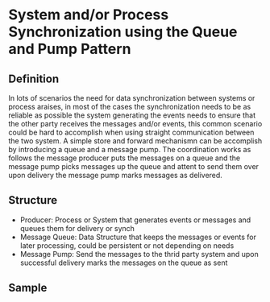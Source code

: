# System and/or Process Synchronization using the Queue and Pump Pattern 

## Definition
In lots of scenarios the need for data synchronization between systems or process araises, in most of the cases the synchronization needs to be 
as reliable as possible the system generating the events needs to ensure that the other party receives the messages and/or events, this common
scenario could be hard to accomplish when using straight communication between the two system. A simple store and forward mechanismn can be 
accomplish by introducing a queue and a message pump. 
The coordination works as follows the message producer puts the messages on a queue and the message pump picks messages up the queue and attent to 
send them over upon delivery the message pump marks messages as delivered.

## Structure 
- Producer: Process or System that generates events or messages and queues them for delivery or synch 
- Message Queue: Data Structure that keeps the messages or events for later processing, could be persistent or not depending on needs 
- Message Pump: Send the messages to the thrid party system and upon successful delivery marks the messages on the queue as sent 

## Sample 